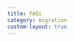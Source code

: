 ```yaml
---
title: FAQs
category: migration
custom-layout: true
---
```


<script setup lang="ts">
  import TheFAQ from "@/views/migration/TheFAQ.vue"
</script>

<TheFAQ />
